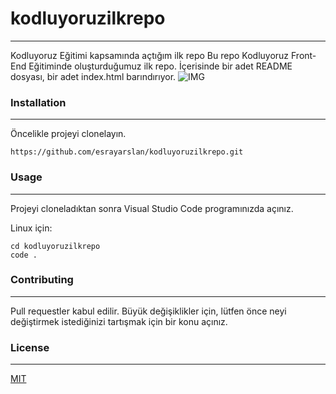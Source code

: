 # kodluyoruzilkrepo
---
Kodluyoruz Eğitimi kapsamında açtığım ilk repo
Bu repo Kodluyoruz Front-End Eğitiminde oluşturduğumuz ilk repo. İçerisinde bir adet README dosyası, bir adet index.html barındırıyor.
![IMG](https://user-images.githubusercontent.com/107414567/174101741-fcdf16eb-636a-4555-9546-efa95f433a4b.jpg)


### Installation
---
Öncelikle projeyi clonelayın.
```
https://github.com/esrayarslan/kodluyoruzilkrepo.git
```
### Usage
---
Projeyi cloneladıktan sonra Visual Studio Code programınızda açınız.

Linux için:
```
cd kodluyoruzilkrepo
code .
```
### Contributing
---
Pull requestler kabul edilir. Büyük değişiklikler için, lütfen önce neyi değiştirmek istediğinizi tartışmak için bir konu açınız.

### License
---
[MIT](#)
